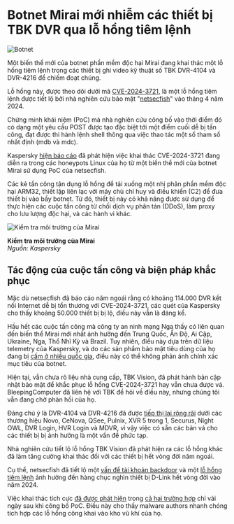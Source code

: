 # Botnet Mirai mới nhiễm các thiết bị TBK DVR qua lỗ hổng tiêm lệnh

![Botnet](https://www.bleepstatic.com/content/hl-images/2025/04/08/botnet-2.jpg)

Một biến thể mới của botnet phần mềm độc hại Mirai đang khai thác một lỗ hổng tiêm lệnh trong các thiết bị ghi video kỹ thuật số TBK DVR-4104 và DVR-4216 để chiếm đoạt chúng.

Lỗ hổng này, được theo dõi dưới mã [CVE-2024-3721](https://nvd.nist.gov/vuln/detail/CVE-2024-3721), là một lỗ hổng tiêm lệnh được tiết lộ bởi nhà nghiên cứu bảo mật "[netsecfish](https://github.com/netsecfish/tbk%5Fdvr%5Fcommand%5Finjection)" vào tháng 4 năm 2024.

Chứng minh khái niệm (PoC) mà nhà nghiên cứu công bố vào thời điểm đó có dạng một yêu cầu POST được tạo đặc biệt tới một điểm cuối dễ bị tấn công, đạt được thi hành lệnh shell thông qua việc thao tác một số tham số nhất định (mdb và mdc).

Kaspersky [hiện báo cáo](https://securelist.com/mirai-botnet-variant-targets-dvr-devices-with-cve-2024-3721/116742/) đã phát hiện việc khai thác CVE-2024-3721 đang diễn ra trong các honeypots Linux của họ từ một biến thể mới của botnet Mirai sử dụng PoC của netsecfish.

Các kẻ tấn công tận dụng lỗ hổng để tải xuống một nhị phân phần mềm độc hại ARM32, thiết lập liên lạc với máy chủ chỉ huy và điều khiển (C2) để đưa thiết bị vào bầy botnet. Từ đó, thiết bị này có khả năng được sử dụng để thực hiện các cuộc tấn công từ chối dịch vụ phân tán (DDoS), làm proxy cho lưu lượng độc hại, và các hành vi khác.

![Kiểm tra môi trường của Mirai](https://www.bleepstatic.com/images/news/u/1220909/2025/June/env-checks.png)

**Kiểm tra môi trường của Mirai**  
_Nguồn: Kaspersky_

## Tác động của cuộc tấn công và biện pháp khắc phục

Mặc dù netsecfish đã báo cáo năm ngoái rằng có khoảng 114.000 DVR kết nối Internet dễ bị tổn thương với CVE-2024-3721, các quét của Kaspersky cho thấy khoảng 50.000 thiết bị bị lộ, điều này vẫn là đáng kể.

Hầu hết các cuộc tấn công mà công ty an ninh mạng Nga thấy có liên quan đến biến thể Mirai mới nhất ảnh hưởng đến Trung Quốc, Ấn Độ, Ai Cập, Ukraine, Nga, Thổ Nhĩ Kỳ và Brazil. Tuy nhiên, điều này dựa trên dữ liệu telemetry của Kaspersky, và do các sản phẩm bảo mật tiêu dùng của họ đang bị [cấm ở nhiều quốc gia](https://www.bleepingcomputer.com/news/security/biden-bans-kaspersky-antivirus-software-in-us-over-security-concerns/), điều này có thể không phản ánh chính xác mục tiêu của botnet.

Hiện tại, vẫn chưa rõ liệu nhà cung cấp, TBK Vision, đã phát hành bản cập nhật bảo mật để khắc phục lỗ hổng CVE-2024-3721 hay vẫn chưa được vá. BleepingComputer đã liên hệ với TBK để hỏi về điều này, nhưng chúng tôi vẫn đang chờ phản hồi của họ.

Đáng chú ý là DVR-4104 và DVR-4216 đã được [tiếp thị lại rộng rãi](https://www.bleepingcomputer.com/news/security/hackers-exploit-5-year-old-unpatched-flaw-in-tbk-dvr-devices/) dưới các thương hiệu Novo, CeNova, QSee, Pulnix, XVR 5 trong 1, Securus, Night OWL, DVR Login, HVR Login và MDVR, vì vậy việc có sẵn các bản vá cho các thiết bị bị ảnh hưởng là một vấn đề phức tạp.

Nhà nghiên cứu tiết lộ lỗ hổng TBK Vision đã phát hiện ra các lỗ hổng khác đã làm tăng cường khai thác đối với các thiết bị hết vòng đời năm ngoái.

Cụ thể, netsecfish đã tiết lộ một [vấn đề tài khoản backdoor](https://www.bleepingcomputer.com/news/security/over-92-000-exposed-d-link-nas-devices-have-a-backdoor-account/) và một [lỗ hổng tiêm lệnh](https://www.bleepingcomputer.com/news/security/d-link-wont-fix-critical-flaw-affecting-60-000-older-nas-devices/) ảnh hưởng đến hàng chục nghìn thiết bị D-Link hết vòng đời vào năm 2024.

Việc khai thác tích cực [đã được phát hiện](https://www.bleepingcomputer.com/news/security/critical-rce-bug-in-92-000-d-link-nas-devices-now-exploited-in-attacks/) trong [cả hai trường hợp](https://www.bleepingcomputer.com/news/security/critical-bug-in-eol-d-link-nas-devices-now-exploited-in-attacks/) chỉ vài ngày sau khi công bố PoC. Điều này cho thấy malware authors nhanh chóng tích hợp các lỗ hổng công khai vào kho vũ khí của họ.